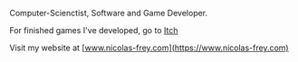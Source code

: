 Computer-Scienctist, Software and Game Developer.

For finished games I've developed, go to [Itch](https://microwonk.itch.io/)

Visit my website at [www.nicolas-frey.com](https://www.nicolas-frey.com)
